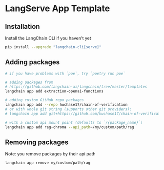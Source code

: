 # LangServe App Template

## Installation

Install the LangChain CLI if you haven't yet

```bash
pip install --upgrade "langchain-cli[serve]"
```

## Adding packages

```bash
# if you have problems with `poe`, try `poetry run poe`

# adding packages from 
# https://github.com/langchain-ai/langchain/tree/master/templates
langchain app add extraction-openai-functions

# adding custom GitHub repo packages
langchain app add --repo hwchase17/chain-of-verification
# or with whole git string (supports other git providers):
# langchain app add git+https://github.com/hwchase17/chain-of-verification

# with a custom api mount point (defaults to `/{package_name}`)
langchain app add rag-chroma --api_path=/my/custom/path/rag
```

## Removing packages

Note: you remove packages by their api path

```bash
langchain app remove my/custom/path/rag
```

